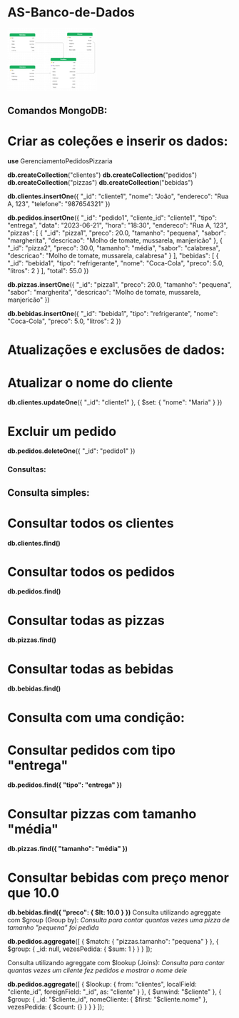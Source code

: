 # AS-Banco-de-Dados

<p float="left">
 <img src="img\Modelagem.png" width="200" />
</p>

<h2>Comandos MongoDB:</h2>

<h1>Criar as coleções e inserir os dados:</h1>

<b>use</b> GerenciamentoPedidosPizzaria

<b>db.createCollection</b>("clientes")
<b>db.createCollection</b>("pedidos")
<b>db.createCollection</b>("pizzas")
<b>db.createCollection</b>("bebidas")


<b>db.clientes.insertOne</b>({
  "_id": "cliente1",
  "nome": "João",
  "endereco": "Rua A, 123",
  "telefone": "987654321"
})


<b>db.pedidos.insertOne</b>({
  "_id": "pedido1",
  "cliente_id": "cliente1",
  "tipo": "entrega",
  "data": "2023-06-21",
  "hora": "18:30",
  "endereco": "Rua A, 123",
  "pizzas": [
    {
      "_id": "pizza1",
      "preco": 20.0,
      "tamanho": "pequena",
      "sabor": "margherita",
      "descricao": "Molho de tomate, mussarela, manjericão"
    },
    {
      "_id": "pizza2",
      "preco": 30.0,
      "tamanho": "média",
      "sabor": "calabresa",
      "descricao": "Molho de tomate, mussarela, calabresa"
    }
  ],
  "bebidas": [
    {
      "_id": "bebida1",
      "tipo": "refrigerante",
      "nome": "Coca-Cola",
      "preco": 5.0,
      "litros": 2
    }
  ],
  "total": 55.0
})


<b>db.pizzas.insertOne</b>({
  "_id": "pizza1",
  "preco": 20.0,
  "tamanho": "pequena",
  "sabor": "margherita",
  "descricao": "Molho de tomate, mussarela, manjericão"
})


<b>db.bebidas.insertOne</b>({
  "_id": "bebida1",
  "tipo": "refrigerante",
  "nome": "Coca-Cola",
  "preco": 5.0,
  "litros": 2
})


<h1>Atualizações e exclusões de dados:</h1>

<h1> Atualizar o nome do cliente </h1>
<b>db.clientes.updateOne</b>({ "_id": "cliente1" }, { $set: { "nome": "Maria" } })


<h1>Excluir um pedido</h1>
<b>db.pedidos.deleteOne</b>({ "_id": "pedido1" })



<h3>Consultas:</h3>

<h2>Consulta simples:</h2>

<h1>Consultar todos os clientes</h1>
<b>db.clientes.find()</b>


<h1>Consultar todos os pedidos</h1>
<b>db.pedidos.find()</b>


<h1>Consultar todas as pizzas</h1>
<b>db.pizzas.find()</b>


<h1>Consultar todas as bebidas</h1>
<b>db.bebidas.find()</b>





<h1>Consulta com uma condição:</h2>

<h1>Consultar pedidos com tipo "entrega"</h1>
<b>db.pedidos.find({ "tipo": "entrega" })</b>


<h1>Consultar pizzas com tamanho "média"</h1>
<b>db.pizzas.find({ "tamanho": "média" })</b>


<h1>Consultar bebidas com preço menor que 10.0</h1>
<b>db.bebidas.find({ "preco": { $lt: 10.0 } })</b>





</h2>Consulta utilizando agreggate com $group (Group by):</h2>
<i>Consulta para contar quantas vezes uma pizza de tamanho "pequena" foi pedida</i>



<b>db.pedidos.aggregate</b>([
  {
    $match: {
      "pizzas.tamanho": "pequena"
    }
  },
  {
    $group: {
      _id: null,
      vezesPedida: { $sum: 1 }
    }
  }
]);



</h2>Consulta utilizando agreggate com $lookup (Joins):</h2>
<i>Consulta para contar quantas vezes um cliente fez pedidos e mostrar o nome dele</i>

<b>db.pedidos.aggregate</b>([
  {
    $lookup: {
      from: "clientes",
      localField: "cliente_id",
      foreignField: "_id",
      as: "cliente"
    }
  },
  {
    $unwind: "$cliente"
  },
  {
    $group: {
      _id: "$cliente_id",
      nomeCliente: { $first: "$cliente.nome" },
      vezesPedida: { $count: {} }
    }
  }
]);
